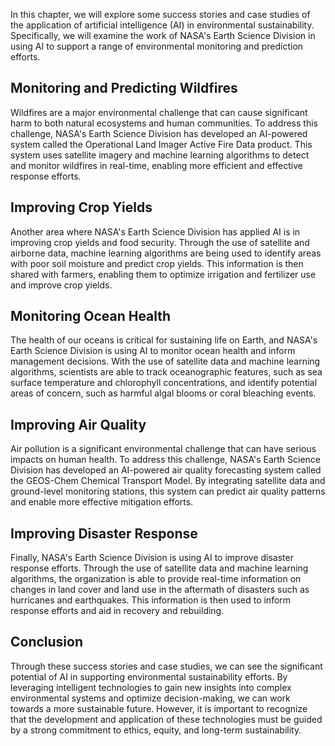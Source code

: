 
In this chapter, we will explore some success stories and case studies of the application of artificial intelligence (AI) in environmental sustainability. Specifically, we will examine the work of NASA's Earth Science Division in using AI to support a range of environmental monitoring and prediction efforts.

Monitoring and Predicting Wildfires
-----------------------------------

Wildfires are a major environmental challenge that can cause significant harm to both natural ecosystems and human communities. To address this challenge, NASA's Earth Science Division has developed an AI-powered system called the Operational Land Imager Active Fire Data product. This system uses satellite imagery and machine learning algorithms to detect and monitor wildfires in real-time, enabling more efficient and effective response efforts.

Improving Crop Yields
---------------------

Another area where NASA's Earth Science Division has applied AI is in improving crop yields and food security. Through the use of satellite and airborne data, machine learning algorithms are being used to identify areas with poor soil moisture and predict crop yields. This information is then shared with farmers, enabling them to optimize irrigation and fertilizer use and improve crop yields.

Monitoring Ocean Health
-----------------------

The health of our oceans is critical for sustaining life on Earth, and NASA's Earth Science Division is using AI to monitor ocean health and inform management decisions. With the use of satellite data and machine learning algorithms, scientists are able to track oceanographic features, such as sea surface temperature and chlorophyll concentrations, and identify potential areas of concern, such as harmful algal blooms or coral bleaching events.

Improving Air Quality
---------------------

Air pollution is a significant environmental challenge that can have serious impacts on human health. To address this challenge, NASA's Earth Science Division has developed an AI-powered air quality forecasting system called the GEOS-Chem Chemical Transport Model. By integrating satellite data and ground-level monitoring stations, this system can predict air quality patterns and enable more effective mitigation efforts.

Improving Disaster Response
---------------------------

Finally, NASA's Earth Science Division is using AI to improve disaster response efforts. Through the use of satellite data and machine learning algorithms, the organization is able to provide real-time information on changes in land cover and land use in the aftermath of disasters such as hurricanes and earthquakes. This information is then used to inform response efforts and aid in recovery and rebuilding.

Conclusion
----------

Through these success stories and case studies, we can see the significant potential of AI in supporting environmental sustainability efforts. By leveraging intelligent technologies to gain new insights into complex environmental systems and optimize decision-making, we can work towards a more sustainable future. However, it is important to recognize that the development and application of these technologies must be guided by a strong commitment to ethics, equity, and long-term sustainability.

